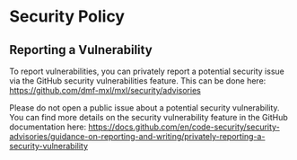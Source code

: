 <!-- SPDX-FileCopyrightText: 2025 Contributors to the Media eXchange Layer project. -->
<!-- SPDX-License-Identifier: Apache-2.0 -->

# Security Policy

## Reporting a Vulnerability

To report vulnerabilities, you can privately report a potential security issue via the GitHub security vulnerabilities feature. This can be done here:
<https://github.com/dmf-mxl/mxl/security/advisories>

Please do not open a public issue about a potential security vulnerability.
You can find more details on the security vulnerability feature in the GitHub documentation here:
<https://docs.github.com/en/code-security/security-advisories/guidance-on-reporting-and-writing/privately-reporting-a-security-vulnerability>
